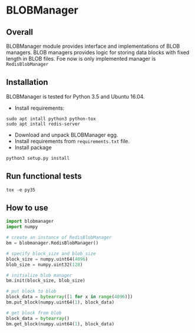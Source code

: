 # BLOBManager

## Overall

BLOBManager module provides interface and implementations of BLOB managers.
BLOB managers provides logic for storing data blocks with fixed length in BLOB
files. Foe now is only implemented manager is `RedisBlobManager`

## Installation

BLOBManager is tested for Python 3.5 and Ubuntu 16.04.

* Install requirements:

```
sudo apt intall python3 python-tox
sudo apt intall redis-server
```

* Download and unpack BLOBManager egg.
* Install requirements from `requirements.txt` file.
* Install package
```
python3 setup.py install
```

## Run functional tests

```
tox -e py35
```

## How to use

```python
import blobmanager
import numpy

# create an instance of RedisBlobManager
bm = blobmanager.RedisBlobManager()

# specify block_size and blob_size
block_size = numpy.uint64(4096)
blob_size = numpy.uint32(128)

# initialize blob manager
bm.init(block_size, blob_size)

# put block to blob
block_data = bytearray([1 for x in range(4096)])
bm.put_block(numpy.uint64(1), block_data)

# get block from blob
block_data = bytearray()
bm.get_block(numpy.uint64(1), block_data)
```
